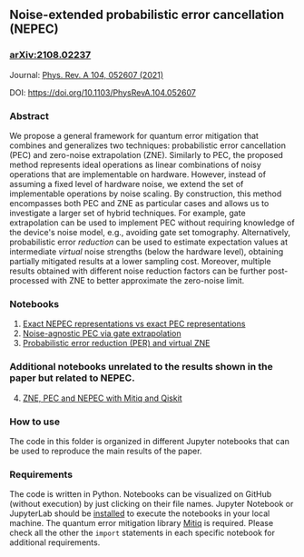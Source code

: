 ## Noise-extended probabilistic error cancellation (NEPEC)

### [arXiv:2108.02237](https://arxiv.org/abs/2108.02237)
Journal: [Phys. Rev. A 104, 052607 (2021)](https://link.aps.org/doi/10.1103/PhysRevA.104.052607)

DOI: https://doi.org/10.1103/PhysRevA.104.052607

### Abstract

We propose a general framework for quantum error mitigation that combines and generalizes two techniques: probabilistic error cancellation (PEC) and zero-noise extrapolation (ZNE). Similarly to PEC, the proposed method represents ideal operations as linear combinations of noisy operations that are implementable on hardware. However, instead of assuming a fixed level of hardware noise, we extend the set of implementable operations by noise scaling. By construction, this method encompasses both PEC and ZNE as particular cases and allows us to investigate a larger set of hybrid techniques. For example, gate extrapolation can be used to implement PEC without requiring knowledge of the device's noise model, e.g., avoiding gate set tomography. Alternatively, probabilistic error *reduction* can be used to estimate expectation values at intermediate *virtual* noise strengths (below the hardware level), obtaining partially mitigated results at a lower sampling cost. Moreover, multiple results obtained with different noise reduction factors can be further post-processed with ZNE to better approximate the zero-noise limit.
### Notebooks
1. [Exact NEPEC representations vs exact PEC representations](https://github.com/unitaryfund/research/blob/master/nepec/exact-nepec-representations/exact_nepec_representations.ipynb)
2. [Noise-agnostic PEC via gate extrapolation](https://github.com/unitaryfund/research/blob/master/nepec/noise-agnostic-pec/noise_agnostic_pec.ipynb)
3. [Probabilistic error reduction (PER) and virtual ZNE](https://github.com/unitaryfund/research/blob/master/nepec/probabilistic-error-reduction-and-virtual-zne/probabilistic_error_reduction.ipynb)

### Additional notebooks unrelated to the results shown in the paper but related to NEPEC.
4. [ZNE, PEC and NEPEC with Mitiq and Qiskit](./mitiq-qiskit-pec-nepec/mitiq-qiskit-zne-pec-nepec.ipynb)

### How to use
The code in this folder is organized in different Jupyter notebooks that can be used to reproduce the main results of the paper.

### Requirements
The code is written in Python. Notebooks can be visualized on GitHub (without execution) by just clicking on their file names.
Jupyter Notebook or JupyterLab should be [installed](https://jupyter.org/install) to execute the notebooks in your local machine. 
The quantum error mitigation library [Mitiq](https://github.com/unitaryfund/mitiq) is required. Please check all the other the `import` statements in each specific notebook for additional requirements.
